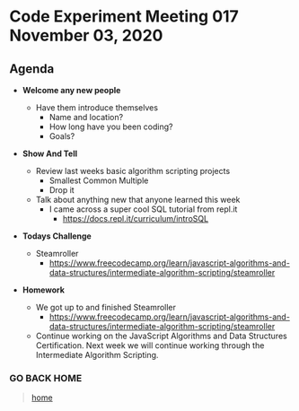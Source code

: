 # Code Experiment Meeting 017 November 03, 2020

## Agenda
- **Welcome any new people**
  - Have them introduce themselves
    - Name and location?
    - How long have you been coding?
    - Goals?


- **Show And Tell**
  - Review last weeks basic algorithm scripting projects
    - Smallest Common Multiple
    - Drop it
  - Talk about anything new that anyone learned this week
    - I came across a super cool SQL tutorial from repl.it
      - https://docs.repl.it/curriculum/introSQL


- **Todays Challenge**
  - Steamroller
    - https://www.freecodecamp.org/learn/javascript-algorithms-and-data-structures/intermediate-algorithm-scripting/steamroller


- **Homework**
  - We got up to and finished Steamroller
    - https://www.freecodecamp.org/learn/javascript-algorithms-and-data-structures/intermediate-algorithm-scripting/steamroller
  - Continue working on the JavaScript Algorithms and Data Structures Certification.  Next week we will continue working through the Intermediate Algorithm Scripting.


### GO BACK HOME
> [home](../../../readme.md)